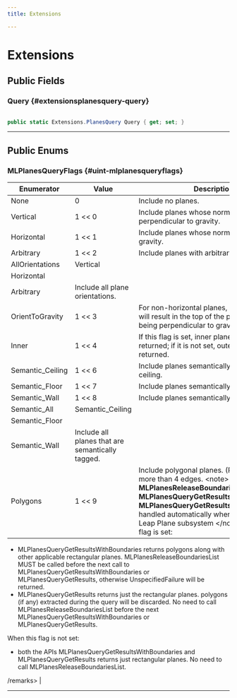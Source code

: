 ```yaml
---
title: Extensions

---
```


# Extensions










## Public Fields

### Query {#extensionsplanesquery-query}

```csharp

public static Extensions.PlanesQuery Query { get; set; }

```






-----------

## Public Enums

### MLPlanesQueryFlags {#uint-mlplanesqueryflags}

| Enumerator | Value | Description |
| ---------- | ----- | ----------- |
| None | 0| Include no planes.   |
| Vertical | 1 << 0| Include planes whose normal is perpendicular to gravity.   |
| Horizontal | 1 << 1| Include planes whose normal is parallel to gravity.   |
| Arbitrary | 1 << 2| Include planes with arbitrary normals.   |
| AllOrientations | Vertical |
                                   Horizontal |
                                   Arbitrary| Include all plane orientations.   |
| OrientToGravity | 1 << 3| For non-horizontal planes, setting this flag will result in the top of the plane rectangle being perpendicular to gravity.   |
| Inner | 1 << 4| If this flag is set, inner planes will be returned; if it is not set, outer planes will be returned.   |
| Semantic_Ceiling | 1 << 6| Include planes semantically tagged as ceiling.   |
| Semantic_Floor | 1 << 7| Include planes semantically tagged as floor.   |
| Semantic_Wall | 1 << 8| Include planes semantically tagged as wall.   |
| Semantic_All | Semantic_Ceiling |
                                   Semantic_Floor |
                                   Semantic_Wall| Include all planes that are semantically tagged.   |
| Polygons | 1 << 9| Include polygonal planes. (Planes that have more than 4 edges.  &lt;note&gt; The **MLPlanesReleaseBoundariesList**, **MLPlanesQueryGetResultsWithBoundaries**, **MLPlanesQueryGetResults** calls are handled automatically when using the Magic Leap Plane subsystem &lt;/note&gt; When this flag is set: 

* MLPlanesQueryGetResultsWithBoundaries  returns polygons along with other applicable rectangular planes. MLPlanesReleaseBoundariesList MUST be called before the next call to MLPlanesQueryGetResultsWithBoundaries or MLPlanesQueryGetResults, otherwise UnspecifiedFailure will be returned.   
* MLPlanesQueryGetResults  returns just the rectangular planes. polygons (if any) extracted during the query will be discarded. No need to call MLPlanesReleaseBoundariesList before the next MLPlanesQueryGetResultsWithBoundaries or MLPlanesQueryGetResults.   

When this flag is not set: 

* both the APIs  MLPlanesQueryGetResultsWithBoundaries and MLPlanesQueryGetResults returns just rectangular planes. No need to call MLPlanesReleaseBoundariesList.   

/remarks&gt;  |








-----------


